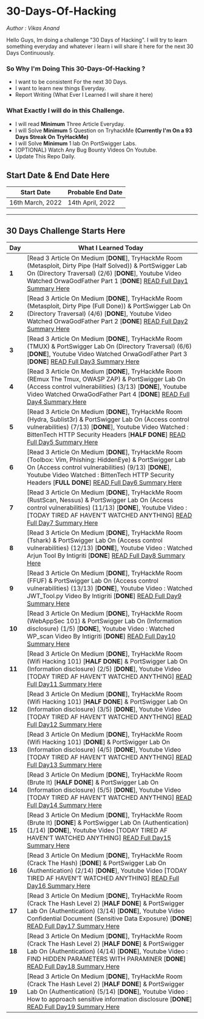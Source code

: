 # 30-Days-Of-Hacking

_Author : Vikas Anand_

Hello Guys, Im doing a challenge "30 Days of Hacking". I will try to learn something everyday and whatever i learn i will share it here for the next 30 Days Continuously.


### So Why I'm Doing This 30-Days-Of-Hacking ?
- I want to be consistent For the next 30 Days.
- I want to  learn new things Everyday.
- Report Writing (What Ever I Learned I will share it here)

### What Exactly I will do in this Challenge.
 
 - I will read **Minimum** Three Article Everyday.
 - I will Solve **Minimum** 5 Question on TryhackMe **(Currently I'm On a 93 Days Streak On TryHackMe)**
 - I will Solve **Minimum** 1 lab On PortSwigger Labs.
 - [OPTIONAL} Watch Any Bug Bounty Videos On Youtube.
 - Update This Repo Daily.

## Start Date & End Date Here

| Start Date  |  Probable End Date    |
| ----------- |  ------------- |
| 16th March, 2022 |  14th April, 2022 |


---
## 30 Days Challenge Starts Here

Day | What I Learned Today
--- | ---
**1** |  [Read 3 Article On Medium [**DONE**], TryHackMe Room (Metasploit, Dirty Pipe (Half Solved)) & PortSwigger Lab On (Directory Traversal) (2/6) [**DONE**], Youtube Video Watched OrwaGodFather Part 1 [**DONE**] [READ Full Day1 Summary Here](/Days/Day-1.md)
**2** |  [Read 3 Article On Medium [**DONE**], TryHackMe Room (Metasploit, Dirty Pipe (Full Done)) & PortSwigger Lab On (Directory Traversal) (4/6) [**DONE**], Youtube Video Watched OrwaGodFather Part 2 [**DONE**] [READ Full Day2 Summary Here](/Days/Day-2.md)
**3** |  [Read 3 Article On Medium [**DONE**], TryHackMe Room (TMUX) & PortSwigger Lab On (Directory Traversal) (6/6) [**DONE**], Youtube Video Watched OrwaGodFather Part 3 [**DONE**] [READ Full Day3 Summary Here](/Days/Day-3.md)
**4** |  [Read 3 Article On Medium [**DONE**], TryHackMe Room (REmux The Tmux, OWASP ZAP) & PortSwigger Lab On (Access control vulnerabilities) (3/13) [**DONE**], Youtube Video Watched OrwaGodFather Part 4 [**DONE**] [READ Full Day4 Summary Here](/Days/Day-4.md)
**5** |  [Read 3 Article On Medium [**DONE**], TryHackMe Room (Hydra, Sublist3r) & PortSwigger Lab On (Access control vulnerabilities) (7/13) [**DONE**], Youtube Video Watched : BittenTech HTTP Security Headers [**HALF DONE**] [READ Full Day5 Summary Here](/Days/Day-5.md)
**6** |  [Read 3 Article On Medium [**DONE**], TryHackMe Room (Toolbox: Vim, Phishing: HiddenEye) & PortSwigger Lab On (Access control vulnerabilities) (9/13) [**DONE**], Youtube Video Watched : BittenTech HTTP Security Headers [**FULL DONE**] [READ Full Day6 Summary Here](/Days/Day-6.md)
**7** |  [Read 3 Article On Medium [**DONE**], TryHackMe Room (RustScan, Nessus) & PortSwigger Lab On (Access control vulnerabilities) (11/13) [**DONE**], Youtube Video : [TODAY TIRED AF HAVEN'T WATCHED ANYTHING] [READ Full Day7 Summary Here](/Days/Day-7.md)
**8** |  [Read 3 Article On Medium [**DONE**], TryHackMe Room (Tshark) & PortSwigger Lab On (Access control vulnerabilities) (12/13) [**DONE**], Youtube Video : Watched Arjun Tool By Intigriti [**DONE**] [READ Full Day8 Summary Here](/Days/Day-8.md)
**9** |  [Read 3 Article On Medium [**DONE**], TryHackMe Room (FFUF) & PortSwigger Lab On (Access control vulnerabilities) (13/13) [**DONE**], Youtube Video : Watched JWT_Tool.py Video By Intigriti [**DONE**] [READ Full Day9 Summary Here](/Days/Day-9.md)
**10** |  [Read 3 Article On Medium [**DONE**], TryHackMe Room (WebAppSec 101) & PortSwigger Lab On (Information disclosure) (1/5) [**DONE**], Youtube Video : Watched WP_scan Video By Intigriti [**DONE**] [READ Full Day10 Summary Here](/Days/Day-10.md)
**11** |  [Read 3 Article On Medium [**DONE**], TryHackMe Room (Wifi Hacking 101) [**HALF DONE**] & PortSwigger Lab On (Information disclosure) (2/5) [**DONE**], Youtube Video  [TODAY TIRED AF HAVEN'T WATCHED ANYTHING] [READ Full Day11 Summary Here](/Days/Day-11.md)
**12** |  [Read 3 Article On Medium [**DONE**], TryHackMe Room (Wifi Hacking 101) [**HALF DONE**] & PortSwigger Lab On (Information disclosure) (3/5) [**DONE**], Youtube Video  [TODAY TIRED AF HAVEN'T WATCHED ANYTHING] [READ Full Day12 Summary Here](/Days/Day-12.md)
**13** |  [Read 3 Article On Medium [**DONE**], TryHackMe Room (Wifi Hacking 101) [**DONE**] & PortSwigger Lab On (Information disclosure) (4/5) [**DONE**], Youtube Video  [TODAY TIRED AF HAVEN'T WATCHED ANYTHING] [READ Full Day13 Summary Here](/Days/Day-13.md)
**14** |  [Read 3 Article On Medium [**DONE**], TryHackMe Room (Brute It) [**HALF DONE**] & PortSwigger Lab On (Information disclosure) (5/5) [**DONE**], Youtube Video  [TODAY TIRED AF HAVEN'T WATCHED ANYTHING] [READ Full Day14 Summary Here](/Days/Day-14.md)
**15** |  [Read 3 Article On Medium [**DONE**], TryHackMe Room (Brute It) [**DONE**] & PortSwigger Lab On (Authentication) (1/14) [**DONE**], Youtube Video  [TODAY TIRED AF HAVEN'T WATCHED ANYTHING] [READ Full Day15 Summary Here](/Days/Day-15.md)
**16** |  [Read 3 Article On Medium [**DONE**], TryHackMe Room (Crack The Hash) [**DONE**] & PortSwigger Lab On (Authentication) (2/14) [**DONE**], Youtube Video  [TODAY TIRED AF HAVEN'T WATCHED ANYTHING] [READ Full Day16 Summary Here](/Days/Day-16.md)
**17** |  [Read 3 Article On Medium [**DONE**], TryHackMe Room (Crack The Hash Level 2) [**HALF DONE**] & PortSwigger Lab On (Authentication) (3/14) [**DONE**], Youtube Video  Confidential Document (Sensitive Data Exposure) [**DONE**] [READ Full Day17 Summary Here](/Days/Day-17.md)
**18** |  [Read 3 Article On Medium [**DONE**], TryHackMe Room (Crack The Hash Level 2) [**HALF DONE**] & PortSwigger Lab On (Authentication) (4/14) [**DONE**], Youtube Video : FIND HIDDEN PARAMETERS WITH PARAMINER [**DONE**] [READ Full Day18 Summary Here](/Days/Day-18.md)
**19** |  [Read 3 Article On Medium [**DONE**], TryHackMe Room (Crack The Hash Level 2) [**HALF DONE**] & PortSwigger Lab On (Authentication) (5/14) [**DONE**], Youtube Video : How to approach sensitive information disclosure [**DONE**] [READ Full Day19 Summary Here](/Days/Day-19.md)




